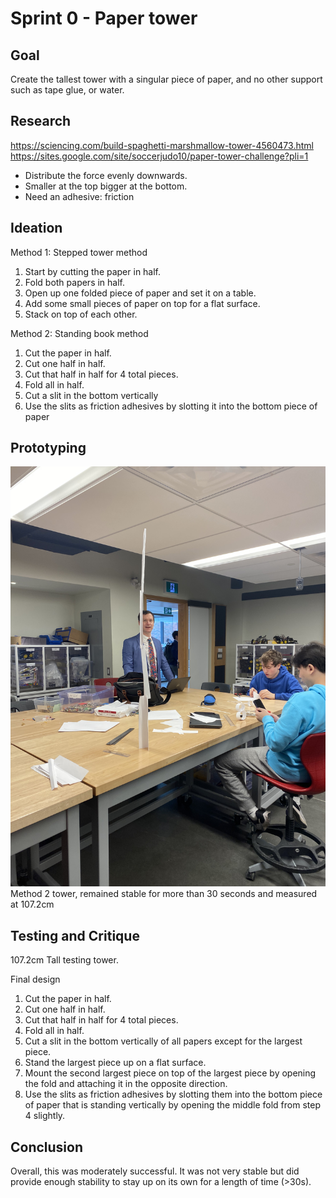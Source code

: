 # Sprint 0 - Paper tower

## **Goal** 
Create the tallest tower with a singular piece of paper, and no other support such as tape glue, or water.

## **Research**

https://sciencing.com/build-spaghetti-marshmallow-tower-4560473.html
https://sites.google.com/site/soccerjudo10/paper-tower-challenge?pli=1

- Distribute the force evenly downwards.
- Smaller at the top bigger at the bottom.
- Need an adhesive: friction

## **Ideation**
Method 1: Stepped tower method
1. Start by cutting the paper in half.
2. Fold both papers in half.
3. Open up one folded piece of paper and set it on a table.
4. Add some small pieces of paper on top for a flat surface.
5. Stack on top of each other.

Method 2: Standing book method
1. Cut the paper in half.
2. Cut one half in half.
3. Cut that half in half for 4 total pieces.
4. Fold all in half.
5. Cut a slit in the bottom vertically
6. Use the slits as friction adhesives by slotting it into the bottom piece of paper


## **Prototyping**
![image](IMG_2925.jpg)
Method 2 tower, remained stable for more than 30 seconds and measured at 107.2cm

## **Testing and Critique**
107.2cm Tall testing tower.

Final design
1. Cut the paper in half.
2. Cut one half in half.
3. Cut that half in half for 4 total pieces.
4. Fold all in half.
5. Cut a slit in the bottom vertically of all papers except for the largest piece.
6. Stand the largest piece up on a flat surface.
7. Mount the second largest piece on top of the largest piece by opening the fold and attaching it in the opposite direction.
8. Use the slits as friction adhesives by slotting them into the bottom piece of paper that is standing vertically by opening the middle fold from step 4 slightly.
   
## **Conclusion**
Overall, this was moderately successful. It was not very stable but did provide enough stability to stay up on its own for a length of time (>30s).
